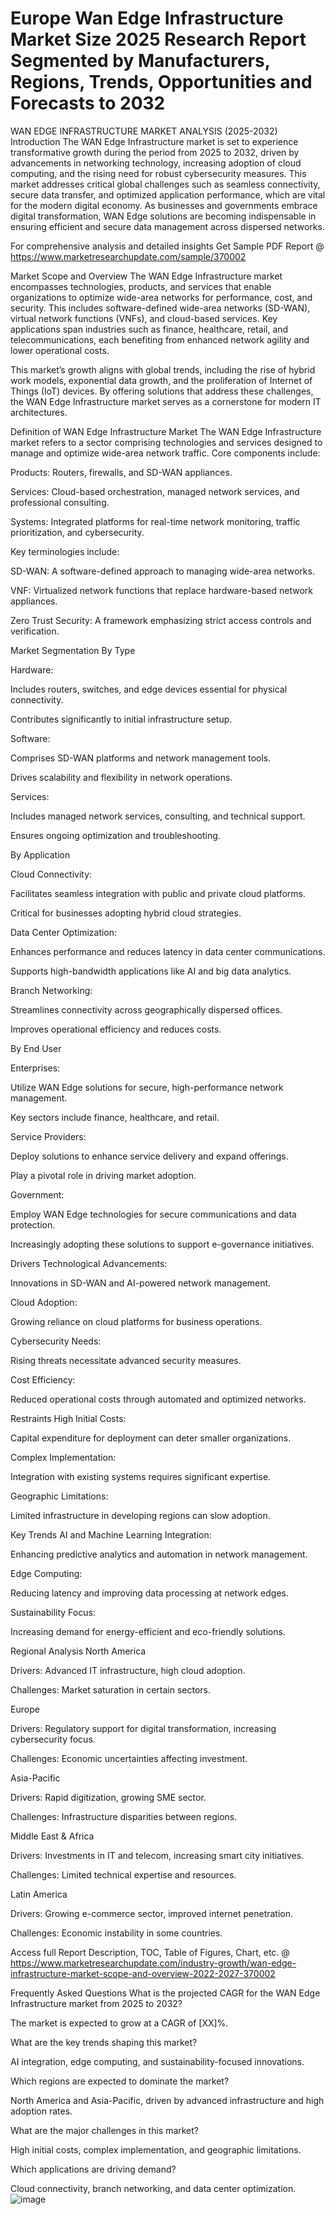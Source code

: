 # Europe Wan Edge Infrastructure Market Size 2025 Research Report Segmented by Manufacturers, Regions, Trends, Opportunities and Forecasts to 2032
WAN EDGE INFRASTRUCTURE MARKET ANALYSIS (2025-2032)
Introduction
The WAN Edge Infrastructure market is set to experience transformative growth during the period from 2025 to 2032, driven by advancements in networking technology, increasing adoption of cloud computing, and the rising need for robust cybersecurity measures. This market addresses critical global challenges such as seamless connectivity, secure data transfer, and optimized application performance, which are vital for the modern digital economy. As businesses and governments embrace digital transformation, WAN Edge solutions are becoming indispensable in ensuring efficient and secure data management across dispersed networks.

For comprehensive analysis and detailed insights Get Sample PDF Report @ https://www.marketresearchupdate.com/sample/370002


Market Scope and Overview
The WAN Edge Infrastructure market encompasses technologies, products, and services that enable organizations to optimize wide-area networks for performance, cost, and security. This includes software-defined wide-area networks (SD-WAN), virtual network functions (VNFs), and cloud-based services. Key applications span industries such as finance, healthcare, retail, and telecommunications, each benefiting from enhanced network agility and lower operational costs.

This market’s growth aligns with global trends, including the rise of hybrid work models, exponential data growth, and the proliferation of Internet of Things (IoT) devices. By offering solutions that address these challenges, the WAN Edge Infrastructure market serves as a cornerstone for modern IT architectures.

Definition of WAN Edge Infrastructure Market
The WAN Edge Infrastructure market refers to a sector comprising technologies and services designed to manage and optimize wide-area network traffic. Core components include:

Products: Routers, firewalls, and SD-WAN appliances.

Services: Cloud-based orchestration, managed network services, and professional consulting.

Systems: Integrated platforms for real-time network monitoring, traffic prioritization, and cybersecurity.

Key terminologies include:

SD-WAN: A software-defined approach to managing wide-area networks.

VNF: Virtualized network functions that replace hardware-based network appliances.

Zero Trust Security: A framework emphasizing strict access controls and verification.

Market Segmentation
By Type

Hardware:

Includes routers, switches, and edge devices essential for physical connectivity.

Contributes significantly to initial infrastructure setup.

Software:

Comprises SD-WAN platforms and network management tools.

Drives scalability and flexibility in network operations.

Services:

Includes managed network services, consulting, and technical support.

Ensures ongoing optimization and troubleshooting.

By Application

Cloud Connectivity:

Facilitates seamless integration with public and private cloud platforms.

Critical for businesses adopting hybrid cloud strategies.

Data Center Optimization:

Enhances performance and reduces latency in data center communications.

Supports high-bandwidth applications like AI and big data analytics.

Branch Networking:

Streamlines connectivity across geographically dispersed offices.

Improves operational efficiency and reduces costs.

By End User

Enterprises:

Utilize WAN Edge solutions for secure, high-performance network management.

Key sectors include finance, healthcare, and retail.

Service Providers:

Deploy solutions to enhance service delivery and expand offerings.

Play a pivotal role in driving market adoption.

Government:

Employ WAN Edge technologies for secure communications and data protection.

Increasingly adopting these solutions to support e-governance initiatives.

Drivers
Technological Advancements:

Innovations in SD-WAN and AI-powered network management.

Cloud Adoption:

Growing reliance on cloud platforms for business operations.

Cybersecurity Needs:

Rising threats necessitate advanced security measures.

Cost Efficiency:

Reduced operational costs through automated and optimized networks.

Restraints
High Initial Costs:

Capital expenditure for deployment can deter smaller organizations.

Complex Implementation:

Integration with existing systems requires significant expertise.

Geographic Limitations:

Limited infrastructure in developing regions can slow adoption.

Key Trends
AI and Machine Learning Integration:

Enhancing predictive analytics and automation in network management.

Edge Computing:

Reducing latency and improving data processing at network edges.

Sustainability Focus:

Increasing demand for energy-efficient and eco-friendly solutions.

Regional Analysis
North America

Drivers: Advanced IT infrastructure, high cloud adoption.

Challenges: Market saturation in certain sectors.

Europe

Drivers: Regulatory support for digital transformation, increasing cybersecurity focus.

Challenges: Economic uncertainties affecting investment.

Asia-Pacific

Drivers: Rapid digitization, growing SME sector.

Challenges: Infrastructure disparities between regions.

Middle East & Africa

Drivers: Investments in IT and telecom, increasing smart city initiatives.

Challenges: Limited technical expertise and resources.

Latin America

Drivers: Growing e-commerce sector, improved internet penetration.

Challenges: Economic instability in some countries.

Access full Report Description, TOC, Table of Figures, Chart, etc. @ https://www.marketresearchupdate.com/industry-growth/wan-edge-infrastructure-market-scope-and-overview-2022-2027-370002


Frequently Asked Questions
What is the projected CAGR for the WAN Edge Infrastructure market from 2025 to 2032?

The market is expected to grow at a CAGR of [XX]%.

What are the key trends shaping this market?

AI integration, edge computing, and sustainability-focused innovations.

Which regions are expected to dominate the market?

North America and Asia-Pacific, driven by advanced infrastructure and high adoption rates.

What are the major challenges in this market?

High initial costs, complex implementation, and geographic limitations.

Which applications are driving demand?

Cloud connectivity, branch networking, and data center optimization.![image](https://github.com/user-attachments/assets/49b746d0-818a-4d91-9440-969ac7266a53)

